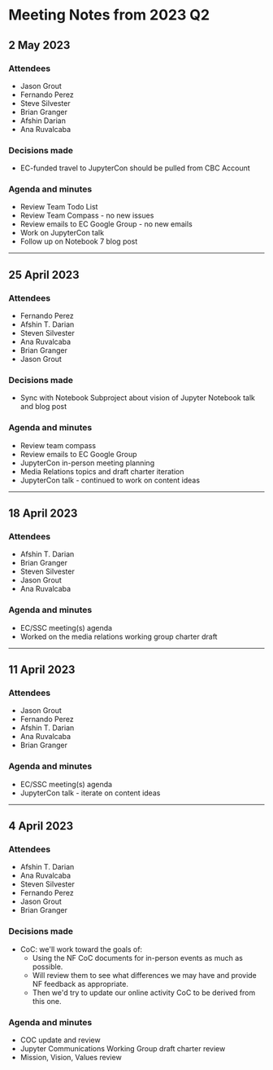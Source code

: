 # Meeting Notes from 2023 Q2

## 2 May 2023

### Attendees
- Jason Grout
- Fernando Perez
- Steve Silvester
- Brian Granger
- Afshin Darian
- Ana Ruvalcaba

### Decisions made
- EC-funded travel to JupyterCon should be pulled from CBC Account

### Agenda and minutes
- Review Team Todo List
- Review Team Compass - no new issues
- Review emails to EC Google Group - no new emails
- Work on JupyterCon talk
- Follow up on Notebook 7 blog post

---

## 25 April 2023

### Attendees
- Fernando Perez
- Afshin T. Darian
- Steven Silvester
- Ana Ruvalcaba
- Brian Granger
- Jason Grout

### Decisions made
- Sync with Notebook Subproject about vision of Jupyter Notebook talk and blog post

### Agenda and minutes
- Review team compass
- Review emails to EC Google Group
- JupyterCon in-person meeting planning
- Media Relations topics and draft charter iteration
- JupyterCon talk - continued to work on content ideas

---

## 18 April 2023

### Attendees
- Afshin T. Darian
- Brian Granger
- Steven Silvester
- Jason Grout
- Ana Ruvalcaba

### Agenda and minutes
- EC/SSC meeting(s) agenda
- Worked on the media relations working group charter draft

---

## 11 April 2023

### Attendees
- Jason Grout
- Fernando Perez
- Afshin T. Darian
- Ana Ruvalcaba
- Brian Granger

### Agenda and minutes
- EC/SSC meeting(s) agenda
- JupyterCon talk - iterate on content ideas

---

## 4 April 2023

### Attendees
- Afshin T. Darian
- Ana Ruvalcaba
- Steven Silvester
- Fernando Perez
- Jason Grout
- Brian Granger

### Decisions made
- CoC: we'll work toward the goals of:
    - Using the NF CoC documents for in-person events as much as possible.
    - Will review them to see what differences we may have and provide NF feedback as appropriate.
    - Then we'd try to update our online activity CoC to be derived from this one.

### Agenda and minutes
- COC update and review
- Jupyter Communications Working Group draft charter review
- Mission, Vision, Values review



